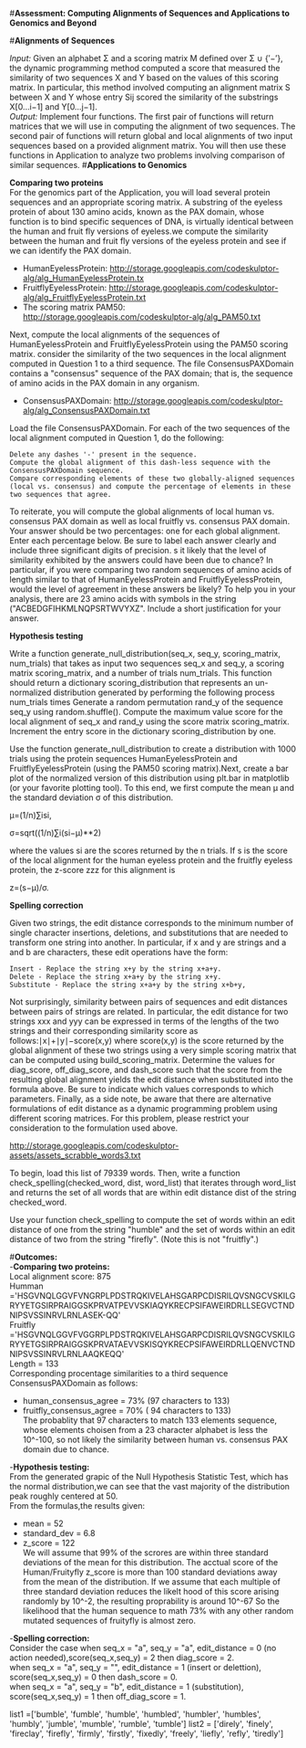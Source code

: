 #**Assessment: Computing Alignments of Sequences and Applications to Genomics and Beyond**

#**Alignments of Sequences**

*Input:* Given an alphabet Σ and a scoring matrix M defined over Σ ∪ {′−′}, the dynamic programming method computed a score that measured the similarity of two sequences X and Y based on the values of this scoring matrix. In particular, this method involved computing an alignment matrix S between X and Y whose entry Sij​ scored the similarity of the substrings X[0…i−1] and Y[0…j−1].  
*Output:* Implement four functions. The first pair of functions will return matrices that we will use in computing the alignment of two sequences. The second pair of functions will return global and local alignments of two input sequences based on a provided alignment matrix. You will then use these functions in Application to analyze two problems involving comparison of similar sequences.
#**Applications to Genomics**

**Comparing two proteins**  
For the genomics part of the Application, you will load several protein sequences and an appropriate scoring matrix. A substring of the eyeless protein of about 130 amino acids, known as the PAX domain, whose function is to bind specific sequences of DNA, is virtually identical between the human and fruit fly versions of eyeless.we compute the similarity between the human and fruit fly versions of the eyeless protein and see if we can identify the PAX domain.

- HumanEyelessProtein: http://storage.googleapis.com/codeskulptor-alg/alg_HumanEyelessProtein.tx
- FruitflyEyelessProtein: http://storage.googleapis.com/codeskulptor-alg/alg_FruitflyEyelessProtein.txt
- The scoring matrix PAM50: http://storage.googleapis.com/codeskulptor-alg/alg_PAM50.txt

Next, compute the local alignments of the sequences of HumanEyelessProtein and FruitflyEyelessProtein using the PAM50 scoring matrix.
consider the similarity of the two sequences in the local alignment computed in Question 1 to a third sequence. The file ConsensusPAXDomain contains a "consensus" sequence of the PAX domain; that is, the sequence of amino acids in the PAX domain in any organism.

- ConsensusPAXDomain: http://storage.googleapis.com/codeskulptor-alg/alg_ConsensusPAXDomain.txt

Load the file ConsensusPAXDomain. For each of the two sequences of the local alignment computed in Question 1, do the following:

    Delete any dashes '-' present in the sequence.
    Compute the global alignment of this dash-less sequence with the ConsensusPAXDomain sequence.
    Compare corresponding elements of these two globally-aligned sequences (local vs. consensus) and compute the percentage of elements in these two sequences that agree.  
To reiterate, you will compute the global alignments of local human vs. consensus PAX domain as well as local fruitfly vs. consensus PAX domain. Your answer should be two percentages: one for each global alignment. Enter each percentage below. Be sure to label each answer clearly and include three significant digits of precision.
s it likely that the level of similarity exhibited by the answers could have been due to chance? In particular, if you were comparing two random sequences of amino acids of length similar to that of HumanEyelessProtein and FruitflyEyelessProtein, would the level of agreement in these answers be likely? To help you in your analysis, there are 23 amino acids with symbols in the string ("ACBEDGFIHKMLNQPSRTWVYXZ". Include a short justification for your answer.

**Hypothesis testing**

Write a function generate_null_distribution(seq_x, seq_y, scoring_matrix, num_trials) that takes as input two sequences seq_x  and seq_y, a scoring matrix scoring_matrix, and a number of trials num_trials. This function should return a dictionary scoring_distribution that represents an un-normalized distribution generated by performing the following process num_trials times
    Generate a random permutation rand_y of the sequence seq_y using random.shuffle().
    Compute the maximum value score for the local alignment of seq_x and rand_y using the score matrix scoring_matrix.
    Increment the entry score in the dictionary scoring_distribution by one.

Use the function generate_null_distribution to create a distribution with 1000 trials using the protein sequences HumanEyelessProtein and FruitflyEyelessProtein (using the PAM50 scoring matrix).Next, create a bar plot of the normalized version of this distribution using plt.bar in matplotlib (or your favorite plotting tool).
To this end, we first compute the mean μ and the standard deviation σ of this distribution.

μ=(1/n)∑isi,

σ=sqrt((1/n)∑i(si−μ)**2)

where the values si​ are the scores returned by the n trials. If s is the score of the local alignment for the human eyeless protein and the fruitfly eyeless protein, the z-score zzz for this alignment is

z=(s−μ)/σ.

**Spelling correction**  

Given two strings, the edit distance corresponds to the minimum number of single character insertions, deletions, and substitutions that are needed to transform one string into another. In particular, if x and y are strings and a and b are characters, these edit operations have the form:

    Insert - Replace the string x+y by the string x+a+y.
    Delete - Replace the string x+a+y by the string x+y.
    Substitute - Replace the string x+a+y by the string x+b+y,

Not surprisingly, similarity between pairs of sequences and edit distances between pairs of strings are related. In particular, the edit distance for two strings xxx and yyy can be expressed in terms of the lengths of the two strings and their corresponding similarity score as follows:∣x∣+∣y∣−score(x,y) where score(x,y) is the score returned by the global alignment of these two strings using a very simple scoring matrix that can be computed using build_scoring_matrix.
Determine the values for diag_score, off_diag_score, and dash_score such that the score from the resulting global alignment yields the edit distance when substituted into the formula above. Be sure to indicate which values corresponds to which parameters. Finally, as a side note, be aware that there are alternative formulations of edit distance as a dynamic programming problem using different scoring matrices. For this problem, please restrict your consideration to the formulation used above.

http://storage.googleapis.com/codeskulptor-assets/assets_scrabble_words3.txt

To begin, load this list of 79339 words. Then, write a function check_spelling(checked_word, dist, word_list) that iterates through word_list and returns the set of all words that are within edit distance dist of the string checked_word.

Use your function check_spelling to compute the set of words within an edit distance of one from the string "humble" and the set of words within an edit distance of two from the string "firefly". (Note this is not "fruitfly".)

#**Outcomes:**  
-**Comparing two proteins:**  
Local alignment score: 875  
Humman ='HSGVNQLGGVFVNGRPLPDSTRQKIVELAHSGARPCDISRILQVSNGCVSKILGRYYETGSIRPRAIGGSKPRVATPEVVSKIAQYKRECPSIFAWEIRDRLLSEGVCTNDNIPSVSSINRVLRNLASEK-QQ'  
Fruitfly ='HSGVNQLGGVFVGGRPLPDSTRQKIVELAHSGARPCDISRILQVSNGCVSKILGRYYETGSIRPRAIGGSKPRVATAEVVSKISQYKRECPSIFAWEIRDRLLQENVCTNDNIPSVSSINRVLRNLAAQKEQQ'  
Length = 133  
Corresponding procentage similarities to  a third sequence ConsensusPAXDomain as follows:
* human_consensus_agree = 73% (97 characters to 133)
* fruitfly_consensus_agree = 70% ( 94 characters to 133)  
The probablity that 97 characters to match 133 elements sequence, whose elements choisen from a 23 character alphabet is less the 10^-100, so not likely the similarity between human vs. consensus PAX domain due to chance. 

-**Hypothesis testing:**  
From the generated grapic of the Null Hypothesis Statistic Test, which has the normal distribution,we can see that the vast majority of the distribution peak roughly centered at 50.   
From the formulas,the results given:

* mean = 52 
* standard_dev = 6.8
* z_score = 122  
We will assume that 99% of the scrores are within three standard deviations of the mean for this distribution. The acctual score of the Human/Fruityfly z_score is more than 100 standard deviations away from the mean of the distribution. If we assume that each multiple of three standard deviation reduces the likelt hood of this score arising randomly by 10^-2, the resulting proprability is around 10^-67
So the likelihood that the human sequence to math 73%  with any other random mutated sequences of fruityfly is almost zero.
 
-**Spelling correction:**  
Consider the case when seq_x = "a", seq_y = "a", edit_distance = 0 (no action needed),score(seq_x,seq_y) = 2 then diag_score = 2.  
when seq_x = "a", seq_y = "", edit_distance = 1 (insert or delettion), score(seq_x,seq_y) = 0 then dash_score = 0.  
when seq_x = "a", seq_y = "b", edit_distance = 1 (substitution), score(seq_x,seq_y) = 1 then off_diag_score = 1.  

list1 =['bumble', 'fumble', 'humble', 'humbled', 'humbler', 'humbles', 'humbly', 'jumble', 'mumble', 'rumble', 'tumble']
list2 = ['direly', 'finely', 'fireclay', 'firefly', 'firmly', 'firstly', 'fixedly', 'freely', 'liefly', 'refly', 'tiredly']

